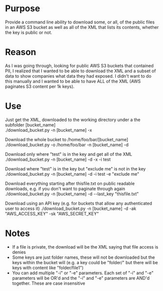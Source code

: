 # Purpose
Provide a command line ability to download some, or all, of the public files in an AWS S3 bucket as well as all of the XML that lists its contents, whether the key is public or not.

# Reason
As I was going through, looking for public AWS S3 buckets that contained PII, I realized that I wanted to be able to download the XML and a subset of data to show companies what data they had exposed.  I didn't want to do this manually and I wanted to be able to have ALL of the XML (AWS paginates S3 content per 1k keys).

# Use
Just get the XML, downloaded to the working directory under a the subfolder [bucket_name]<br>
./download_bucket.py -n [bucket_name] -x

Download the whole bucket to /home/foo/bar/[bucket_name]<br>
./download_bucket.py -o /home/foo/bar -n [bucket_name] -d

Download only where "test" is in the key and get all of the XML<br>
./download_bucket.py -n [bucket_name] -d -x -i test

Download where "test" is in the key but "exclude me" is not in the key<br>
./download_bucket.py -n [bucket_name] -d -i test -e "exclude me"

Download everything starting after thisfile.txt on public readable downloads, e.g. if you don't want to paginate through again<br>
./download_bucket.py -n [bucket_name] -d --last_key "thisfile.txt"

Download using an API key (e.g. for buckets that allow any authenticated user to access it)
./download_bucket.py -n [bucket_name] -d -ak "AWS_ACCESS_KEY" -sk "AWS_SECRET_KEY"


# Notes
- If a file is private, the download will be the XML saying that file access is denies
- Some keys are just folder names, these will not be downloaded but the keys within the bucket will (e.g. a key could be "folder/" but there will be keys with content like "folder/file1")
- You can add multiple "-i" or "-e" parameters.  Each set of "-i" and "-e" parameters will be OR'd and the "-i" and "-e" parameters are AND'd together.  These are case insensitive
